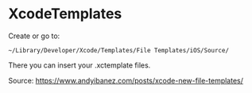 # XcodeTemplates

Create or go to:
```
~/Library/Developer/Xcode/Templates/File Templates/iOS/Source/
```
There you can insert your .xctemplate files.

Source: https://www.andyibanez.com/posts/xcode-new-file-templates/
